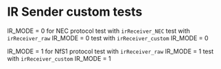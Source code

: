# IR Sender custom tests

IR_MODE = 0 for NEC protocol
test with `irReceiver_NEC`
test with `irReceiver_raw`      IR_MODE = 0
test with `irReceiver_custom`   IR_MODE = 0

IR_MODE = 1 for NfS1 protocol
test with `irReceiver_raw`      IR_MODE = 1
test with `irReceiver_custom`   IR_MODE = 1